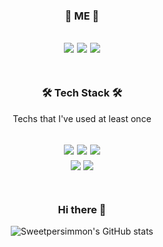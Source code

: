 <div align="center">

### 💫 ME 💫
<a href="https://velog.io/@sweetpersimmon" target="_blank"><img src="https://img.shields.io/badge/Velog-20c997?style=flat-square&logo=Vimeo&logoColor=white"/></a>
<img src="https://img.shields.io/badge/Notion-000000?style=flat-square&logo=Notion&logoColor=white"/></a>
<a href="mailto:gghdwl1103@gmail.com" target="_blank"><img src="https://img.shields.io/badge/Gmail-EA4335?style=flat-square&logo=Gmail&logoColor=white"/></a>
<br><br>
------


### 🛠 Tech Stack 🛠
  Techs that I've used at least once
  
  <img src="https://img.shields.io/badge/Python-3766AB?style=flat-square&logo=Python&logoColor=white"/></a>
  <img src="https://img.shields.io/badge/RStudio-75AADB?style=flat-square&logo=RStudio&logoColor=white"/></a>
  <img src="https://img.shields.io/badge/MySQL-4479A1?style=flat-square&logo=MySQL&logoColor=white"/></a>
  <br>
  <img src="https://img.shields.io/badge/Spark-E25A1C?style=flat-square&logo=Apache Spark&logoColor=white"/></a>
  <img src="https://img.shields.io/badge/kafka-231F20?style=flat-square&logo=Apache Kafka&logoColor=white"/></a>
<br><br>
----

### Hi there 👋
  
![Sweetpersimmon's GitHub stats](https://github-readme-stats.vercel.app/api?username=sweetpersimmon&show_icons=true&theme=react)
  <br><br>

</div>
